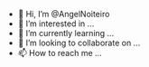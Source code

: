 - 👋 Hi, I’m @AngelNoiteiro
- 👀 I’m interested in ...
- 🌱 I’m currently learning ...
- 💞️ I’m looking to collaborate on ...
- 📫 How to reach me ...

<!---
AngelNoiteiro/AngelNoiteiro is a ✨ special ✨ repository because its `README.md` (this file) appears on your GitHub profile.
You can click the Preview link to take a look at your changes.
--->
